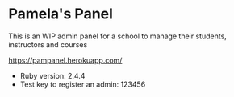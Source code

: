 # Pamela's Panel

This is an WIP admin panel for a school to manage their students, instructors and courses

https://pampanel.herokuapp.com/

* Ruby version: 2.4.4
* Test key to register an admin: 123456
